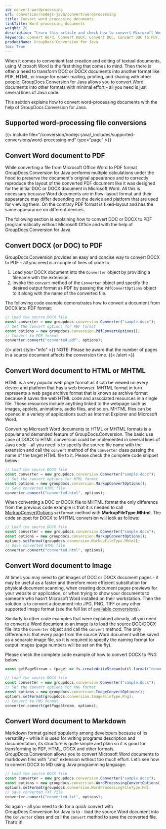 ```yaml
---
id: convert-wordprocessing
url: conversion/nodejs-java/convert/wordprocessing
title: Convert word processing documents
linkTitle: Word processing documents
weight: 20
description: "Learn this article and check how to convert Microsoft Word DOCX, DOC, RTF documents to other formats with GroupDocs.Conversion for Java."
keywords: Convert Word, Convert DOCX, Convert DOC, Convert DOC to PDF, convert Microsoft Word
productName: GroupDocs.Conversion for Java
toc: True
---
```


When it comes to convenient fast creation and editing of textual documents, using Microsoft Word is the first thing that comes to mind. Then there is often a need to transform DOC or DOCX documents into another format like PDF, HTML, or image for easier mailing, printing, and sharing with other people.
GroupDocs.Conversion for Java allows you to convert Word documents into other formats with minimal effort - all you need is just several lines of Java code.

This section explains how to convert word-processing documents with the help of GroupDocs.Conversion for Java.

## Supported word-processing file conversions

{{< include file="/conversion/nodejs-java/_includes/supported-conversions/word-processing.md" type="page" >}}

## Convert Word document to PDF

While converting a file from Microsoft Office Word to PDF format GroupDocs.Conversion for Java performs multiple calculations under the hood to preserve the document's original appearance and to correctly reproduce the layout of the converted PDF document like it was designed for the initial DOC or DOCX document in Microsoft Word. All this is necessary because Word documents are in flow-layout format and their appearance may differ depending on the device and platform that are used for viewing them. On the contrary PDF format is fixed-layout and has the same appearance on different devices.  
  
The following section is explaining how to convert DOC or DOCX to PDF programmatically without Microsoft Office and with the help of GroupDocs.Conversion for Java.  

## Convert DOCX (or DOC) to PDF

GroupDocs.Conversion provides an easy and concise way to convert DOCX to PDF - all you need is a couple of lines of code to:

1. Load your DOCX document into the `Converter` object by providing a filename with the extension.
2. Invoke the `convert` method of the `Converter` object and specify the desired output format as PDF by passing the `PdfConvertOptions` object to it along with the name of the converted file.
  
The following code example demonstrates how to convert a document from DOCX into PDF format:

```js
// Load the source DOCX file
const converter = new groupdocs.conversion.Converter("sample.docx");
// Set the convert options for PDF format
const options = new groupdocs.conversion.PdfConvertOptions();
// Convert to PDF format
converter.convert("converted.pdf", options);
```
  
{{< alert style="info" >}}
NOTE: Please be aware that the number of pages in a source document affects the conversion time.
{{< /alert >}}

## Convert Word document to HTML or MHTML

HTML is a very popular web page format as it can be viewed on every device and platform that has a web browser. MHTML format in turn represents a web page archive format that is known as archive format because it saves the web HTML code and associated resources in a single file. These resources include anything linked to the webpage such as images, applets, animations, audio files, and so on. MHTML files can be opened in a variety of applications such as Internet Explorer and Microsoft Word.  

Converting Microsoft Word documents to HTML or MHTML formats is a popular and demanded feature of GroupDocs.Conversion. The basic use case of DOCX to HTML conversion could be implemented in several lines of Java code - all you need is to specify the source file name with the extension and call the `convert` method of the `Converter` class passing the name of the target HTML file to it. Please check the complete code snippet below:

```js
// Load the source DOCX file
const converter = new groupdocs.conversion.Converter("sample.docx");
// Set the convert options for HTML format
const options = new groupdocs.conversion.MarkupConvertOptions();
// Save converted HTML file
converter.convert("converted.html", options);
```

When converting a DOC or DOCX file to MHTML format the only difference from the previous code example is that it is needed to call [MarkupConvertOptions](#) `setFormat` method with **MarkupFileType.Mhtml**. The code snippet for DOCX to MHTML conversion will look as follows:

```js
// Load the source DOCX file
const converter = new groupdocs.conversion.Converter("sample.docx");
const options = new groupdocs.conversion.MarkupConvertOptions();
options.setFormat(groupdocs.conversion.MarkupFileType.Mhtml);
// Save converted HTML file
converter.convert("converted.html", options);
```

## Convert Word document to Image

At times you may need to get images of DOC or DOCX document pages - it may be useful as a faster and therefore more efficient substitution for physical document scanning, when creating document pages previews for your website or application, or when trying to show your documents to someone who hasn’t Microsoft Word installed on their workstation. Then the solution is to convert a document into JPG, PNG, TIFF or any other supported image format (see the full list of [available conversions](#supported-word-processing-file-conversions)). 

Similarly to other code examples that were explained already, all you need to convert a Word document to an image is to load the source DOC/DOCX file into the `Converter` object and call the `convert` method. The only difference is that every page from the source Word document will be saved as a separate image file, so it is required to specify the naming format for output images (page numbers will be set on the fly).  

Please check the complete code example of how to convert DOCX to PNG below:

```js
const getPageStream = (page) => fs.createWriteStream(util.format("converted-page-%s.png", page));

// Load the source DOCX file
const converter = new groupdocs.conversion.Converter("sample.docx");
// Set the convert options for PNG format
const options = new groupdocs.conversion.ImageConvertOptions();
options.setFormat(groupdocs.conversion.ImageFileType.Png);  
// Convert to PNG format
converter.convert(getPageStream, options);
```

## Convert Word document to Markdown

Markdown format gained popularity among developers because of its versatility - while it is used for writing programs description and documentation, its structure is quite simple and plain so it is good for transforming to PDF, HTML, DOCX and other formats.
GroupDocs.Conversion allows you to convert Microsoft Word documents to markdown files with ".md" extension without too much effort. Let’s see how to convert DOCX to MD using Java programming language.  

```js
// Load the source DOCX file
const converter = new groupdocs.conversion.Converter("sample.docx");
const options = new groupdocs.conversion.WordProcessingConvertOptions();
options.setFormat(groupdocs.conversion.WordProcessingFileType.Md);
// Save converted TXT file
converter.convert("converted.txt", options);
```
  
So again - all you need to do for a quick convert with GroupDocs.Conversion for Java is to - load the source Word document into the `Converter` class and call the `convert` method to save the converted file. That’s it!
